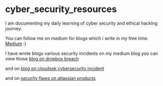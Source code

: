# cyber_security_resources
I am documenting my daily learning of cyber security and ethical hacking journey. 

You can follow me on medium for blogs which i write in my free time. 
<a href="https://medium.com/@poshithkumar999">Medium</a> :)

I have wrote blogs various security incidents on my medium blog you can view those
<a href="https://medium.com/@poshithkumar999/dropbox-breach-7dc9dc1b88e1">blog on dropbox breach</a>

and on <a href="https://medium.com/@poshithkumar999/cloudsek-cybersecurity-incident-596a25cffc33">blog on cloudsek cybersecurity incident</a>

and on <a href="https://medium.com/@poshithkumar999/security-flaw-in-atlassian-products-492e22570640">security flaws on atlassian products</a>
